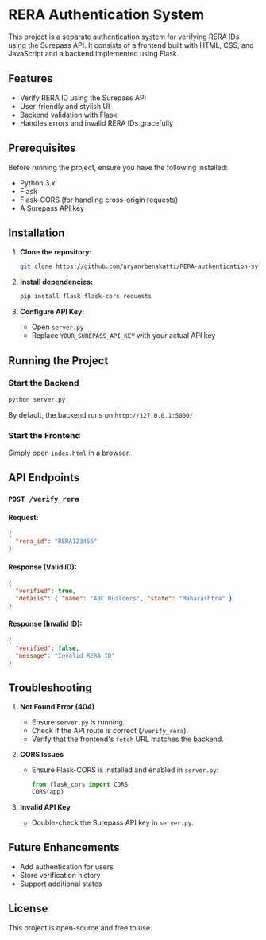 # RERA Authentication System

This project is a separate authentication system for verifying RERA IDs using the Surepass API. It consists of a frontend built with HTML, CSS, and JavaScript and a backend implemented using Flask.

## Features
- Verify RERA ID using the Surepass API
- User-friendly and stylish UI
- Backend validation with Flask
- Handles errors and invalid RERA IDs gracefully

## Prerequisites
Before running the project, ensure you have the following installed:
- Python 3.x
- Flask
- Flask-CORS (for handling cross-origin requests)
- A Surepass API key

## Installation
1. **Clone the repository:**
   ```sh
   git clone https://github.com/aryanrbenakatti/RERA-authentication-system.git
   ```

2. **Install dependencies:**
   ```sh
   pip install flask flask-cors requests
   ```

3. **Configure API Key:**
   - Open `server.py`
   - Replace `YOUR_SUREPASS_API_KEY` with your actual API key

## Running the Project
### Start the Backend
```sh
python server.py
```
By default, the backend runs on `http://127.0.0.1:5000/`

### Start the Frontend
Simply open `index.html` in a browser.

## API Endpoints
### `POST /verify_rera`
#### Request:
```json
{
  "rera_id": "RERA123456"
}
```
#### Response (Valid ID):
```json
{
  "verified": true,
  "details": { "name": "ABC Builders", "state": "Maharashtra" }
}
```
#### Response (Invalid ID):
```json
{
  "verified": false,
  "message": "Invalid RERA ID"
}
```

## Troubleshooting
1. **Not Found Error (404)**
   - Ensure `server.py` is running.
   - Check if the API route is correct (`/verify_rera`).
   - Verify that the frontend's `fetch` URL matches the backend.

2. **CORS Issues**
   - Ensure Flask-CORS is installed and enabled in `server.py`:
     ```python
     from flask_cors import CORS
     CORS(app)
     ```

3. **Invalid API Key**
   - Double-check the Surepass API key in `server.py`.

## Future Enhancements
- Add authentication for users
- Store verification history
- Support additional states

## License
This project is open-source and free to use.

